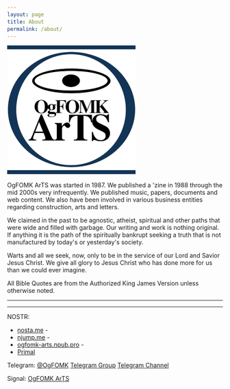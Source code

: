 ```yaml
---
layout: page
title: About
permalink: /about/
---
```


![OgFOMK ArTS Logo](/assets/OgFOMK-LOGO-20251029.4.300x300.png) 

OgFOMK ArTS was started in 1987. We published a 'zine in 1988 through the mid 2000s very infrequently. We published music, papers, documents and web content. We also have been involved in various business entities regarding construction, arts and letters. 

We claimed in the past to be agnostic, atheist, spiritual and other paths that were wide and filled with garbage. Our writing and work is nothing original. If anything it is the path of the spiritually bankrupt seeking a truth that is not manufactured by today's or yesterday's society. 

Warts and all we seek, now, only to be in the service of our Lord and Savior Jesus Christ. We give all glory to Jesus Christ who has done more for us than we could ever imagine. 

All Bible Quotes are from the Authorized King James Version unless otherwise noted.

---

<script src="https://njump.me/embed/npub1ycwk4t5d6ct5lqz8t3z463hck0qymyugaqx8lcvmzywtjlpk8fgsyn937w"> </script> 

---

NOSTR:
- [nosta.me](https://nosta.me/261d6aae8dd6174f80475c455d46f8b3c04d9388e80c7fe19b111cb97c363a51) - 
- [njump.me](https://njump.me/npub1ycwk4t5d6ct5lqz8t3z463hck0qymyugaqx8lcvmzywtjlpk8fgsyn937w) - 
- [ogfomk-arts.npub.pro](https://ogfomk-arts.npub.pro/) -
- [Primal](https://primal.net/ogfomk)

Telegram: 
[@OgFOMK](https://t.me/OgFOMK) 
[Telegram Group](https://t.me/OgFOMKarts)
[Telegram Channel](https://t.me/ogfomk0)

Signal:
[OgFOMK ArTS](https://signal.group/#CjQKIFCmbSGR4Rd5sB-NF62yzj-G2-4iZGrDt-H-Rl9-clomEhD4617Xpu-o1HAOVN1lbL5W)
